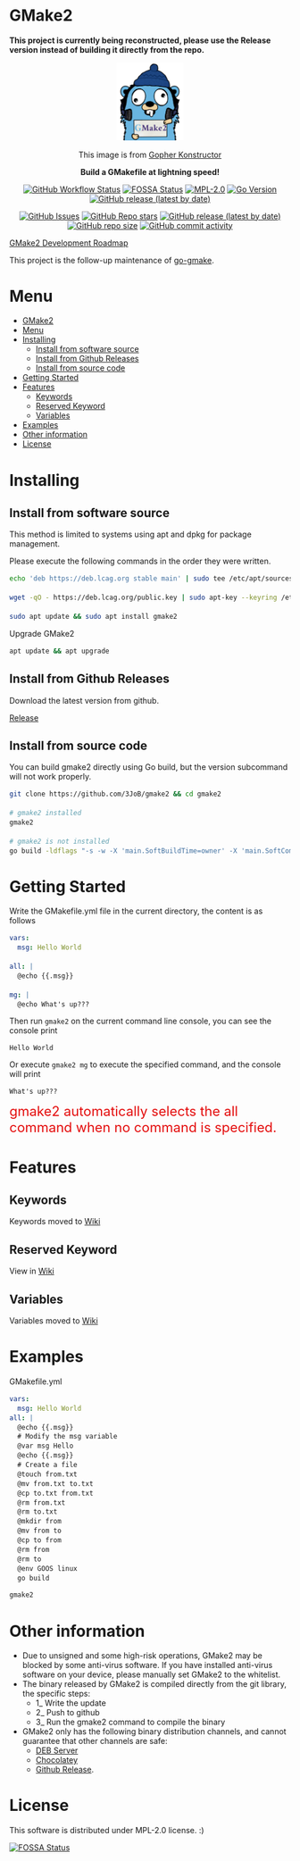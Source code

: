 # GMake2

<strong>This project is currently being reconstructed, please use the Release version instead of building it directly from the repo.</strong>

<p align="center">
    <p align="center"><img width="120" src="wiki/gmake2.png"></p>
    <p align="center">This image is from <a href="https://quasilyte.dev/gopherkon/">Gopher Konstructor</a></p>
    <p align="center"><strong>Build a GMakefile at lightning speed!</strong></p>
    <p align="center">
        <a href="https://github.com/3JoB/gmake2/actions"><img src="https://img.shields.io/github/actions/workflow/status/3JoB/gmake2/codeql.yml?label=CodeQL%20Scanner&style=flat-square" alt="GitHub Workflow Status"></a>
        <a href="https://app.fossa.com/projects/git%2Bgithub.com%2F3JoB%2Fgmake2?ref=badge_smail"><img src="https://app.fossa.com/api/projects/git%2Bgithub.com%2F3JoB%2Fgmake2.svg?type=smail" alt="FOSSA Status"></a>
        <a href="https://github.com/3JoB/gmake2/blob/master/LICENSE"><img src="https://img.shields.io/github/license/3JoB/gmake2?style=flat-square" alt="MPL-2.0"></a>
        <a href="#"><img src="https://img.shields.io/github/go-mod/go-version/3JoB/gmake2?label=Go%20Version&style=flat-square" alt="Go Version"></a>
        <a href="https://github.com/3JoB/gmake2/release"><img src="https://img.shields.io/github/v/release/3JoB/gmake2?label=Release%20Version&style=flat-square" alt="GitHub release (latest by date)"></a>
    </p>
    <p align="center">
        <a href="https://github.com/3JoB/gmake2/issues"><img src="https://img.shields.io/github/issues/3JoB/gmake2?label=GMake2%20Issues&style=flat-square" alt="GitHub Issues"></a>
        <a href="https://github.com/3JoB/gmake2/stargazers"><img src="https://img.shields.io/github/stars/3JoB/gmake2?label=Stars&style=flat-square" alt="GitHub Repo stars"></a>
        <a href="#"><img src="https://img.shields.io/github/downloads/3JoB/gmake2/latest/total?label=Downloads%40Latest&style=flat-square" alt="GitHub release (latest by date)"></a>
        <a href="#"><img src="https://img.shields.io/github/repo-size/3JoB/gmake2?style=flat-square" alt="GitHub repo size"></a>
        <a href="#"><img src="https://img.shields.io/github/commit-activity/m/3JoB/gmake2?style=flat-square" alt="GitHub commit activity"></a>
    </p>
</p>

[GMake2 Development Roadmap](https://github.com/3JoB/gmake2/issues/5)


This project is the follow-up maintenance of [go-gmake](https://github.com/fdxxw/gmake).


# Menu

- [GMake2](#gmake2)
- [Menu](#menu)
- [Installing](#installing)
  - [Install from software source](#install-from-software-source)
  - [Install from Github Releases](#install-from-github-releases)
  - [Install from source code](#install-from-source-code)
- [Getting Started](#getting-started)
- [Features](#features)
  - [Keywords](#keywords)
  - [Reserved Keyword](#reserved-keyword)
  - [Variables](#variables)
- [Examples](#examples)
- [Other information](#other-information)
- [License](#license)

# Installing

## Install from software source
This method is limited to systems using apt and dpkg for package management.


Please execute the following commands in the order they were written.
```sh
echo 'deb https://deb.lcag.org stable main' | sudo tee /etc/apt/sources.list.d/malonan.list

wget -qO - https://deb.lcag.org/public.key | sudo apt-key --keyring /etc/apt/trusted.gpg.d/malonan.gpg add -

sudo apt update && sudo apt install gmake2
```

Upgrade GMake2
```sh
apt update && apt upgrade
```


## Install from Github Releases
Download the latest version from github.


[Release](https://github.com/3JoB/gmake2/releases)

## Install from source code
You can build gmake2 directly using Go build, but the version subcommand will not work properly.

```sh
git clone https://github.com/3JoB/gmake2 && cd gmake2

# gmake2 installed
gmake2

# gmake2 is not installed
go build -ldflags "-s -w -X 'main.SoftBuildTime=owner' -X 'main.SoftCommit=owner' -X 'main.SoftVersion=owner' -X 'main.SoftVersionCode=owner'"
```



# Getting Started

Write the GMakefile.yml file in the current directory, the content is as follows

```yml
vars:
  msg: Hello World

all: |
  @echo {{.msg}}

mg: |
  @echo What's up???
```

Then run `gmake2` on the current command line console, you can see the console print

```
Hello World
```

Or execute `gmake2 mg` to execute the specified command, and the console will print
```
What's up???
```
<font color=#e40d0d size=5>gmake2 automatically selects the all command when no command is specified.</font>
<br>

# Features

## Keywords

Keywords moved to [Wiki](wiki/Keyword.md)

## Reserved Keyword
View in [Wiki](wiki/Reserved_Keyword.md)


## Variables
Variables moved to [Wiki](wiki/variables.md)


# Examples

GMakefile.yml

```yml
vars:
  msg: Hello World
all: |
  @echo {{.msg}}
  # Modify the msg variable
  @var msg Hello
  @echo {{.msg}}
  # Create a file
  @touch from.txt
  @mv from.txt to.txt
  @cp to.txt from.txt
  @rm from.txt
  @rm to.txt
  @mkdir from
  @mv from to
  @cp to from
  @rm from
  @rm to
  @env GOOS linux
  go build
```

```sh
gmake2
```

# Other information
- Due to unsigned and some high-risk operations, GMake2 may be blocked by some anti-virus software. If you have installed anti-virus software on your device, please manually set GMake2 to the whitelist.
- The binary released by GMake2 is compiled directly from the git library, the specific steps: 
  - 1_ Write the update 
  - 2_ Push to github 
  - 3_ Run the gmake2 command to compile the binary
- GMake2 only has the following binary distribution channels, and cannot guarantee that other channels are safe: 
  - [DEB Server](https://deb.lcag.org)
  - [Chocolatey](https://lcag.org/gmake2.choco) 
  - [Github Release](https://lcag.org/gmake2.releases). 

# License
This software is distributed under MPL-2.0 license. :)

[![FOSSA Status](https://app.fossa.com/api/projects/git%2Bgithub.com%2F3JoB%2Fgmake2.svg?type=large)](https://app.fossa.com/projects/git%2Bgithub.com%2F3JoB%2Fgmake2?ref=badge_large)

